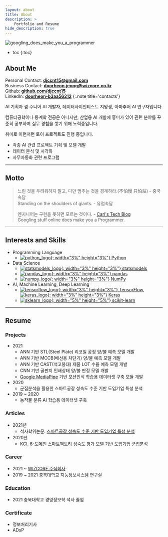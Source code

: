 ```yaml
---
layout: about
title: About
description: >
    Portfolio and Resume
hide_description: true
---
```

![googling_does_make_you_a_programmer](/assets/img/blog/googling_does_make_you_a_programmer.png)

* toc
{:toc}

## About Me

Personal Contact: **[djccnt15@gmail.com](mailto:djccnt15@gmail.com)**  
Business Contact: **[doorheon.jeong@wizcore.co.kr](mailto:doorheon.jeong@wizcore.co.kr)**  
Github: **[github.com/djccnt15](https://github.com/djccnt15)**  
LinkedIn: **[doorheon-b3aa56212](https://www.linkedin.com/in/doorheon-b3aa56212/)**
{:.note title='contacts'}

AI 기획자 겸 주니어 AI 개발자, 데이터사이언티스트 지망생, 아마추어 AI 연구자입니다.  

컴퓨터공학이나 통계학 전공은 아니지만, 산업용 AI 개발에 흥미가 있어 관련 분야를 꾸준히 공부하며 실무 경험을 쌓기 위해 노력중입니다.  

취미로 이런저런 토이 프로젝트도 진행 중입니다.  

- 각종 AI 관련 프로젝트 기획 및 모델 개발
- 데이터 분석 및 시각화
- 사무자동화 관련 프로그램

---

## Motto

> 느린 것을 두려워하지 말고, 다만 멈추는 것을 경계하라.(不怕慢 只怕站) - 중국 속담  
> Standing on the shoulders of giants. - 유럽속담  
>  
> 엔지니어는 구현을 못하면 모르는 것이다. - [Carl's Tech Blog](https://wotres.tistory.com/)  
> Googling stuff online does make you a Programmer.  

---

## Interests and Skills

- Programming Language
    - [![python_logo](/assets/img/posts/logo_Python.svg){: width="3%" height="3%"} Python](https://www.python.org/)
- Data Science
    - [![statsmodels_logo](/assets/img/posts/logo_statsmodels.svg){: width="3%" height="3%"} statsmodels](https://www.statsmodels.org/)
    - [![pandas_logo](/assets/img/posts/logo_pandas.svg){: width="3%" height="3%"} pandas](https://pandas.pydata.org/)
    - [![numpy_logo](/assets/img/posts/logo_numpy.svg){: width="3%" height="3%"} NumPy](https://numpy.org/)
- AI, Machine Learning, Deep Learning
    - [![tensorflow_logo](/assets/img/posts/logo_Tensorflow.svg){: width="3%" height="3%"} TensorFlow](https://www.tensorflow.org/), [![keras_logo](/assets/img/posts/logo_Keras.svg){: width="3%" height="3%"} Keras](https://keras.io/)
    - [![sklearn_logo](/assets/img/posts/logo_scikit-learn.png){: width="5%" height="5%"} scikit-learn](https://scikit-learn.org/)

---

## Resume

### Projects

- 2021
    - ANN 기반 STL(Steel Plate) 리코일 공정 양/불 예측 모델 개발
    - ANN 기반 MCCB(배선용 차단기) 양/불 예측 모델 개발
    - ANN 기반 CAST(석고붕대) 제품 LOT 수율 예측 모델 개발
    - CNN 기반 골판지 인쇄상태 양/불 판정 모델 개발
    - [Google MediaPipe](https://google.github.io/mediapipe/) 기반 모션인식 학습용 데이터셋 구축 모듈 개발
- 2020
    - 군집분석을 활용한 스마트공장 성숙도 수준 기반 도입기업 특성 분석
- 2019 ~ 2020
    - 농작물 분류 AI 학습용 데이터셋 구축

### Articles

- 2021년
    - 석사학위논문. [스마트공장 성숙도 수준 기반 도입기업 특성 분석](http://www.riss.kr/link?id=T15766958)
- 2020년
    - KCI. [6-도메인 스마트팩토리 성숙도 평가 모델 기반 도입기업 군집분석](https://www.kci.go.kr/kciportal/ci/sereArticleSearch/ciSereArtiView.kci?sereArticleSearchBean.artiId=ART002627006)

<!-- ### Petents -->

<!-- ### Competition -->

### Career

- 2021 ~ [WIZCORE 주식회사](http://wizcore.co.kr/)  
- 2019 ~ 2021 충북대학교 지능정보시스템 연구실

### Education

- 2021 충북대학교 경영정보학 석사 졸업  

### Certificate

- 정보처리기사
- ADsP  